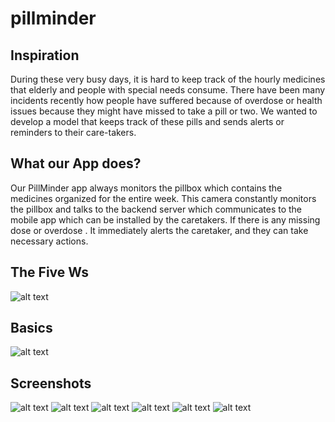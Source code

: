 # pillminder

## Inspiration
During these very busy days, it is hard to keep track of the hourly medicines that elderly and people with special needs consume. There have been many incidents recently how people have suffered because of overdose or health issues because they might have missed to take a pill or two.
We wanted to develop a model that keeps track of these pills and sends alerts or reminders to their care-takers.

## What our App does?
Our PillMinder app always monitors the pillbox which contains the medicines organized for the entire week. This camera constantly monitors the pillbox and talks to the backend server which communicates to the mobile app which can be installed by the caretakers. If there is any missing dose or overdose . It immediately alerts the caretaker, and they can take necessary actions.

## The Five Ws
![alt text](https://github.com/rajputpravin/pillminder/blob/master/artifacts/FiveWhys.PNG?raw=true)

## Basics
![alt text](https://github.com/rajputpravin/pillminder/blob/master/artifacts/architectureDiag.PNG?raw=true)

## Screenshots
![alt text](https://github.com/rajputpravin/pillminder/blob/master/artifacts/login.PNG?raw=true)
![alt text](https://github.com/rajputpravin/pillminder/blob/master/artifacts/emptyPillBox.PNG?raw=true)
![alt text](https://github.com/rajputpravin/pillminder/blob/master/artifacts/filledPillBox.PNG?raw=true)
![alt text](https://github.com/rajputpravin/pillminder/blob/master/artifacts/WeekCalendarView.PNG?raw=true)
![alt text](https://github.com/rajputpravin/pillminder/blob/master/artifacts/pullUpNotification.PNG?raw=true)
![alt text](https://github.com/rajputpravin/pillminder/blob/master/artifacts/sideMenuView.PNG?raw=true)



